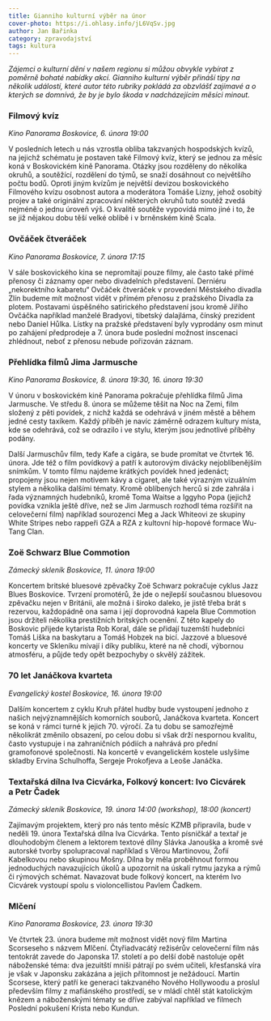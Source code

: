 ```yaml
---
title: Gianniho kulturní výběr na únor
cover-photo: https://i.ohlasy.info/jL6VqSv.jpg
author: Jan Bařinka
category: zpravodajství
tags: kultura
---
```


*Zájemci o kulturní dění v našem regionu si můžou obvykle vybírat z poměrně bohaté nabídky akcí. Gianniho kulturní výběr přináší tipy na několik událostí, které autor této rubriky pokládá za obzvlášť zajímavé a o kterých se domnívá, že by je bylo škoda v nadcházejícím měsíci minout.*

### Filmový kvíz

*Kino Panorama Boskovice, 6. února 19:00*

V posledních letech u nás vzrostla obliba takzvaných hospodských kvízů, na jejichž schématu je postaven také Filmový kvíz, který se jednou za měsíc koná v Boskovickém kině Panorama. Otázky jsou rozděleny do několika okruhů, a soutěžící, rozdělení do týmů, se snaží dosáhnout co největšího počtu bodů. Oproti jiným kvízům je největší devizou boskovického Filmového kvízu osobnost autora a moderátora Tomáše Lizny, jehož osobitý projev a také originální zpracování některých okruhů tuto soutěž zvedá nejméně o jednu úroveň výš. O kvalitě soutěže vypovídá mimo jiné i to, že se již nějakou dobu těší velké oblibě i v brněnském kině Scala.

### Ovčáček čtveráček

*Kino Panorama Boskovice, 7. února 17:15*

V sále boskovického kina se nepromítají pouze filmy, ale často také přímé přenosy či záznamy oper nebo divadelních představení. Derniéru „nekorektního kabaretu“ Ovčáček čtveráček v provedení Městského divadla Zlín budeme mít možnost vidět v přímém přenosu z pražského Divadla za plotem. Postavami úspěšného satirického představení jsou kromě Jiřího Ovčáčka například manželé Bradyovi, tibetský dalajláma, čínský prezident nebo Daniel Hůlka. Lístky na pražské představení byly vyprodány osm minut po zahájení předprodeje a 7. února bude poslední možnost inscenaci zhlédnout, neboť z přenosu nebude pořizován záznam.

### Přehlídka filmů Jima Jarmusche

*Kino Panorama Boskovice, 8. února 19:30, 16. února 19:30*

V únoru v boskovickém kině Panorama pokračuje přehlídka filmů Jima Jarmusche. Ve středu 8. února se můžeme těšit na Noc na Zemi, film složený z pěti povídek, z nichž každá se odehrává v jiném městě a během jedné cesty taxíkem. Každý příběh je navíc záměrně odrazem kultury místa, kde se odehrává, což se odrazilo i ve stylu, kterým jsou jednotlivé příběhy podány.

Další Jarmuschův film, tedy Kafe a cigára, se bude promítat ve čtvrtek 16. února. Jde též o film povídkový a patří k autorovým divácky nejoblíbenějším snímkům. V tomto filmu najdeme krátkých povídek hned jedenáct; propojeny jsou nejen motivem kávy a cigaret, ale také výrazným vizuálním stylem a několika dalšími tématy. Kromě oblíbených herců si zde zahrála i řada významných hudebníků, kromě Toma Waitse a Iggyho Popa (jejichž povídka vznikla ještě dříve, než se Jim Jarmusch rozhodl téma rozšířit na celovečerní film) například sourozenci Meg a Jack Whiteovi ze skupiny White Stripes nebo rappeři GZA a RZA z kultovní hip-hopové formace Wu-Tang Clan.

### Zoë Schwarz Blue Commotion

*Zámecký skleník Boskovice, 11. února 19:00*

Koncertem britské bluesové zpěvačky Zoë Schwarz pokračuje cyklus Jazz Blues Boskovice. Tvrzení promotérů, že jde o nejlepší současnou bluesovou zpěvačku nejen v Británii, ale možná i široko daleko, je jistě třeba brát s rezervou, každopádně ona sama i její doprovodná kapela Blue Commotion jsou držiteli několika prestižních britských ocenění. Z této kapely do Boskovic přijede kytarista Rob Koral, dále se přidají tuzemští hudebníci Tomáš Liška na baskytaru a Tomáš Hobzek na bicí. Jazzové a bluesové koncerty ve Skleníku mívají i díky publiku, které na ně chodí, výbornou atmosféru, a půjde tedy opět bezpochyby o skvělý zážitek.

### 70 let Janáčkova kvarteta

*Evangelický kostel Boskovice, 16. února 19:00*

Dalším koncertem z cyklu Kruh přátel hudby bude vystoupení jednoho z našich nejvýznamnějších komorních souborů, Janáčkova kvarteta. Koncert se koná v rámci turné k jejich 70. výročí. Za tu dobu se samozřejmě několikrát změnilo obsazení, po celou dobu si však drží nespornou kvalitu, často vystupuje i na zahraničních pódiích a nahrává pro přední gramofonové společnosti. Na koncertě v evangelickém kostele uslyšíme skladby Ervína Schulhoffa, Sergeje Prokofjeva a Leoše Janáčka.

### Textařská dílna Iva Cicvárka, Folkový koncert: Ivo Cicvárek a Petr Čadek

*Zámecký skleník Boskovice, 19. února 14:00 (workshop), 18:00 (koncert)*

Zajímavým projektem, který pro nás tento měsíc KZMB připravila, bude v neděli 19. února Textařská dílna Iva Cicvárka. Tento písničkář a textař je dlouhodobým členem a lektorem textové dílny Slávka Janouška a kromě své autorské tvorby spolupracoval například s Věrou Martinovou, Žofií Kabelkovou nebo skupinou Mošny. Dílna by měla proběhnout formou jednoduchých navazujících úkolů a upozornit na úskalí rytmu jazyka a rýmů či rýmových schémat. Navazovat bude folkový koncert, na kterém Ivo Cicvárek vystoupí spolu s violoncellistou Pavlem Čadkem.

### Mlčení

*Kino Panorama Boskovice, 23. února 19:30*

Ve čtvrtek 23. února budeme mít možnost vidět nový film Martina Scorseseho s názvem Mlčení. Čtyřiadvacátý režisérův celovečerní film nás tentokrát zavede do Japonska 17. století a po delší době nastoluje opět náboženské téma: dva jezuitští mniši pátrají po svém učiteli, křesťanská víra je však v Japonsku zakázána a jejich přítomnost je nežádoucí. Martin Scorsese, který patří ke generaci takzvaného Nového Hollywoodu a proslul především filmy z mafiánského prostředí, se v mládí chtěl stát katolickým knězem a náboženskými tématy se dříve zabýval například ve filmech Poslední pokušení Krista nebo Kundun.
